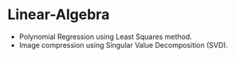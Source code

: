 # Linear-Algebra

- Polynomial Regression using Least Squares method.
- Image compression using Singular Value Decomposition (SVD).
